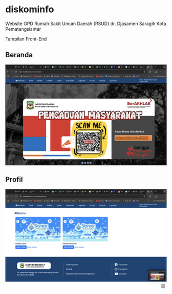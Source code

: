 # diskominfo

Website OPD Rumah Sakit Umum Daerah (RSUD) dr. Djasamen Saragih Kota Pematangsiantar

Tampilan Front-End

## Beranda

![](beranda.png)

## Profil

![](berita.png)
